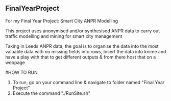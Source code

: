 ## FinalYearProject

For my Final Year Project: Smart City ANPR Modelling

This project uses anonymised and/or synthesised ANPR data to carry out traffic modelling and mining for smart city management

Taking in Leeds ANPR data, the goal is to organise the data into the most valuable data with no missing fields into rows, Insert the data into knime and have a play with that to get different outputs & from there host that on a webpage

#HOW TO RUN

1. To run, go on your command line & navigate to folder named "Final Year Project"
2. Execute the command "./RunSite.sh"
